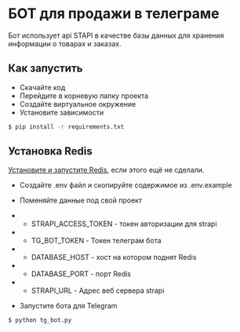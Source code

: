 # БОТ для продажи в телеграме

Бот использует api STAPI в качестве базы данных для хранения информации о товарах и заказах.

## Как запустить

* Скачайте код
* Перейдите в корневую папку проекта
* Создайте виртуальное окружение
* Установите зависимости

```bash
$ pip install -r requirements.txt
```

## Установка Redis

[Установите и запустите Redis](https://redis.io/docs/latest/operate/oss_and_stack/install/install-redis/), если этого
ещё не сделали.

* Создайте .env файл и скопируйте содержимое из .env.example
* Поменяйте данные под свой проект
* * STRAPI_ACCESS_TOKEN - токен авторизации для strapi
* * TG_BOT_TOKEN - Токен телеграм бота
* * DATABASE_HOST - хост на котором поднят Redis
* * DATABASE_PORT - порт Redis
* * STRAPI_URL - Адрес веб сервера strapi

* Запустите бота для Telegram

```bash
$ python tg_bot.py
```
